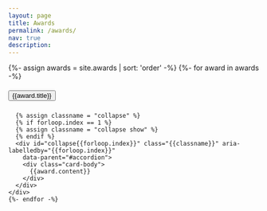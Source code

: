 ```yaml
---
layout: page
title: Awards
permalink: /awards/
nav: true
description:
---
```


<div id="awards">
  <div id="accordion">
    {%- assign awards = site.awards | sort: 'order' -%}
    {%- for award in awards -%}
    <div class="card">
      <div class="card-header" id="{{forloop.index}}">
        <h5 class="mb-0">
          <button class="btn btn-link" data-toggle="collapse" data-target="#collapse{{forloop.index}}"
            aria-expanded="true" aria-controls="collapse{{forloop.index}}">
            {{award.title}}
          </button>
        </h5>
      </div>

      {% assign classname = "collapse" %}
      {% if forloop.index == 1 %}
      {% assign classname = "collapse show" %}
      {% endif %}
      <div id="collapse{{forloop.index}}" class="{{classname}}" aria-labelledby="{{forloop.index}}"
        data-parent="#accordion">
        <div class="card-body">
          {{award.content}}
        </div>
      </div>
    </div>
    {%- endfor -%}
  </div>
</div>

